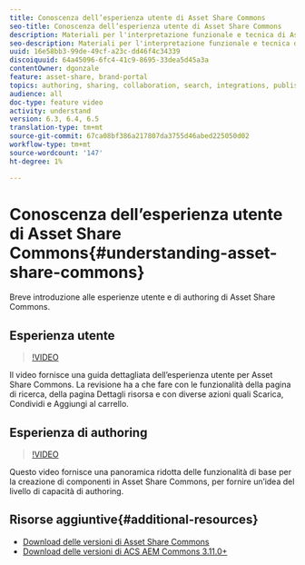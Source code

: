 ```yaml
---
title: Conoscenza dell’esperienza utente di Asset Share Commons
seo-title: Conoscenza dell’esperienza utente di Asset Share Commons
description: Materiali per l'interpretazione funzionale e tecnica di Assets Share Commons
seo-description: Materiali per l'interpretazione funzionale e tecnica di Assets Share Commons
uuid: 16e58bb3-99de-49cf-a23c-dd46f4c34339
discoiquuid: 64a45096-6fc4-41c9-8695-33dea5d45a3a
contentOwner: dgonzale
feature: asset-share, brand-portal
topics: authoring, sharing, collaboration, search, integrations, publishing, metadata, images, renditions
audience: all
doc-type: feature video
activity: understand
version: 6.3, 6.4, 6.5
translation-type: tm+mt
source-git-commit: 67ca08bf386a217807da3755d46abed225050d02
workflow-type: tm+mt
source-wordcount: '147'
ht-degree: 1%

---
```



# Conoscenza dell’esperienza utente di Asset Share Commons{#understanding-asset-share-commons}

Breve introduzione alle esperienze utente e di authoring di Asset Share Commons.

## Esperienza utente

>[!VIDEO](https://video.tv.adobe.com/v/20497/?quality=9&learn=on)

Il video fornisce una guida dettagliata dell’esperienza utente per Asset Share Commons. La revisione ha a che fare con le funzionalità della pagina di ricerca, della pagina Dettagli risorsa e con diverse azioni quali Scarica, Condividi e Aggiungi al carrello.

## Esperienza di authoring

>[!VIDEO](https://video.tv.adobe.com/v/20498/?quality=9&learn=on)

Questo video fornisce una panoramica ridotta delle funzionalità di base per la creazione di componenti in Asset Share Commons, per fornire un’idea del livello di capacità di authoring.

## Risorse aggiuntive{#additional-resources}

* [Download delle versioni di Asset Share Commons](https://github.com/Adobe-Marketing-Cloud/asset-share-commons/releases)
* [Download delle versioni di ACS AEM Commons 3.11.0+](https://github.com/Adobe-Consulting-Services/acs-aem-commons/releases)